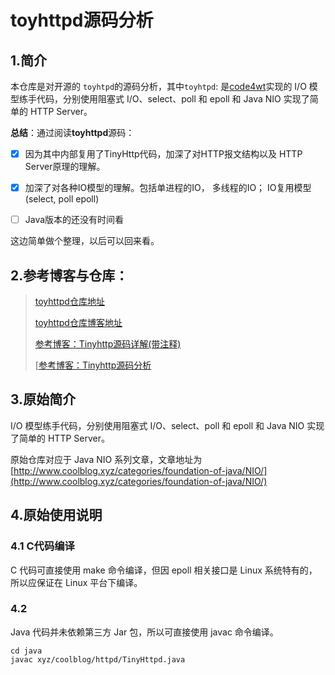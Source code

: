 # toyhttpd源码分析

## 1.简介

本仓库是对开源的 `toyhtpd`的源码分析，其中`toyhtpd`:  是[code4wt](https://github.com/code4wt)实现的 I/O 模型练手代码，分别使用阻塞式 I/O、select、poll 和 epoll 和 Java NIO 实现了简单的 HTTP Server。



**总结**：通过阅读**toyhttpd**源码：

- [x] 因为其中内部复用了TinyHttp代码，加深了对HTTP报文结构以及 HTTP Server原理的理解。

- [x] 加深了对各种IO模型的理解。包括单进程的IO， 多线程的IO； IO复用模型(select, poll epoll)
- [ ] Java版本的还没有时间看 

这边简单做个整理，以后可以回来看。

## 2.参考博客与仓库：

> [toyhttpd仓库地址](https://github.com/code4wt/toyhttpd)
>
> [toyhttpd仓库博客地址](http://www.tianxiaobo.com/2018/03/02/%E5%9F%BA%E4%BA%8Eepoll%E5%AE%9E%E7%8E%B0%E7%AE%80%E5%8D%95%E7%9A%84web%E6%9C%8D%E5%8A%A1%E5%99%A8/)
>
> [参考博客：Tinyhttp源码详解(带注释)](https://blog.csdn.net/weibo1230123/article/details/80033252)
>
> [[参考博客：Tinyhttp源码分析](https://blog.csdn.net/yzhang6_10/article/details/51534409)





## 3.原始简介

I/O 模型练手代码，分别使用阻塞式 I/O、select、poll 和 epoll 和 Java NIO 实现了简单的 HTTP Server。

原始仓库对应于 Java NIO 系列文章，文章地址为[http://www.coolblog.xyz/categories/foundation-of-java/NIO/](http://www.coolblog.xyz/categories/foundation-of-java/NIO/)

## 4.原始使用说明

### 4.1 C代码编译

C 代码可直接使用 make 命令编译，但因 epoll 相关接口是 Linux 系统特有的，所以应保证在 Linux 平台下编译。

### 4.2 

Java 代码并未依赖第三方 Jar 包，所以可直接使用 javac 命令编译。

```shell
cd java
javac xyz/coolblog/httpd/TinyHttpd.java
```



